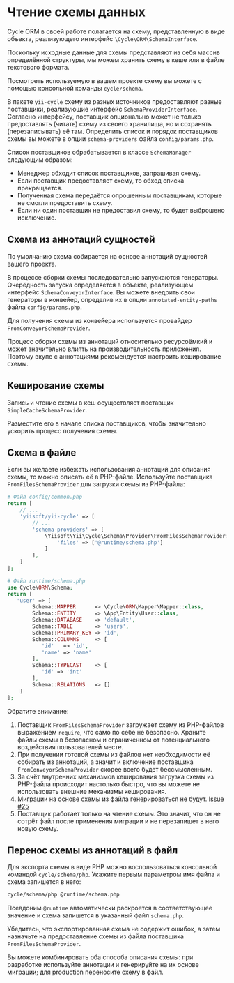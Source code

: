 # Чтение схемы данных

Cycle ORM в своей работе полагается на схему,
представленную в виде объекта, реализующего интерфейс `\Cycle\ORM\SchemaInterface`.

Поскольку исходные данные для схемы представляют из себя массив определённой структуры,
мы можем хранить схему в кеше или в файле текстового формата.

Посмотреть используемую в вашем проекте схему вы можете с помощью консольной команды `cycle/schema`.

В пакете `yii-cycle` схему из разных источников предоставляют разные поставщики, реализующие интерфейс
`SchemaProviderInterface`. Согласно интерфейсу, поставщик опционально может не только предоставлять (читать) схему из
своего хранилища, но и сохранять (перезаписывать) её там. Определить список и порядок поставщиков схемы вы можете в
опции `schema-providers` файла `config/params.php`.

Список поставщиков обрабатывается в классе `SchemaManager` следующим образом:

- Менеджер обходит список поставщиков, запрашивая схему.
- Если поставщик предоставляет схему, то обход списка прекращается.
- Полученная схема передаётся опрошенным поставщикам, которые не смогли предоставить схему.
- Если ни один поставщик не предоставил схему, то будет выброшено исключение.

## Схема из аннотаций сущностей

По умолчанию схема собирается на основе аннотаций сущностей вашего проекта.

В процессе сборки схемы последовательно запускаются генераторы. Очерёдность запуска определяется в объекте,
реализующем интерфейс `SchemaConveyorInterface`. Вы можете внедрить свои генераторы в конвейер, определив их в
опции `annotated-entity-paths` файла `config/params.php`.

Для получения схемы из конвейера используется провайдер `FromConveyorSchemaProvider`.

Процесс сборки схемы из аннотаций относительно ресурсоёмкий и может значительно влиять на производительность
приложения. Поэтому вкупе с аннотациями рекомендуется настроить кеширование схемы.

## Кеширование схемы

Запись и чтение схемы в кеш осуществляет поставщик `SimpleCacheSchemaProvider`.

Разместите его в начале списка поставщиков, чтобы значительно ускорить процесс получения схемы.

## Схема в файле

Если вы желаете избежать использования аннотаций для описания схемы, то можно описать её в PHP-файле.
Используйте поставщика `FromFilesSchemaProvider` для загрузки схемы из PHP-файла:

```php
# Файл config/common.php
return [
    // ...
    'yiisoft/yii-cycle' => [
        // ...
        'schema-providers' => [
            \Yiisoft\Yii\Cycle\Schema\Provider\FromFilesSchemaProvider::class => [
                'files' => ['@runtime/schema.php']
            ]
        ],
    ]
];
```

```php
# Файл runtime/schema.php
use Cycle\ORM\Schema;
return [
   'user' => [
        Schema::MAPPER      => \Cycle\ORM\Mapper\Mapper::class,
        Schema::ENTITY      => \App\Entity\User::class,
        Schema::DATABASE    => 'default',
        Schema::TABLE       => 'users',
        Schema::PRIMARY_KEY => 'id',
        Schema::COLUMNS     => [
           'id'   => 'id',
           'name' => 'name'
        ],
        Schema::TYPECAST    => [
           'id' => 'int'
        ],
        Schema::RELATIONS   => []
    ]
];
```

Обратите внимание: 

1. Поставщик `FromFilesSchemaProvider` загружает схему из PHP-файлов выражением `require`, что само по себе
   не безопасно. Храните файлы схемы в безопасном и ограниченном от потенциального воздействия пользователей месте.
2. При получении готовой схемы из файлов нет необходимости её собирать из аннотаций, а значит и включение поставщика
   `FromConveyorSchemaProvider` скорее всего будет бессмысленным.
3. За счёт внутренних механизмов кеширования загрузка схемы из PHP-файла происходит настолько быстро, что вы можете
   не использовать внешние механизмы кеширования.
4. Миграции на основе схемы из файла генерироваться не будут. [Issue #25](https://github.com/yiisoft/yii-cycle/issues/25)
5. Поставщик работает только на чтение схемы. Это значит, что он не сотрёт файл после применения миграции и 
   не перезапишет в него новую схему.

## Перенос схемы из аннотаций в файл

Для экспорта схемы в виде PHP можно воспользоваться консольной командой `cycle/schema/php`.
Укажите первым параметром имя файла и схема запишется в него:

```bash
cycle/schema/php @runtime/schema.php
```

Псевдоним `@runtime` автоматически раскроется в соответствующее значение и схема запишется в указанный
файл `schema.php`.

Убедитесь, что экспортированная схема не содержит ошибок, а затем назначьте на предоставление схемы из файла
поставщика `FromFilesSchemaProvider`.

Вы можете комбинировать оба способа описания схемы: при разработке используйте аннотации и генерируйте на их основе
миграции; для production переносите схему в файл.
